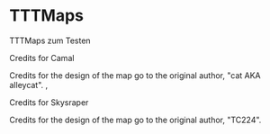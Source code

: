 # TTTMaps
TTTMaps zum Testen

Credits for Camal

Credits for the design of the map go to the original author, "cat AKA alleycat". ,

Credits for Skysraper

Credits for the design of the map go to the original author, "TC224". 
